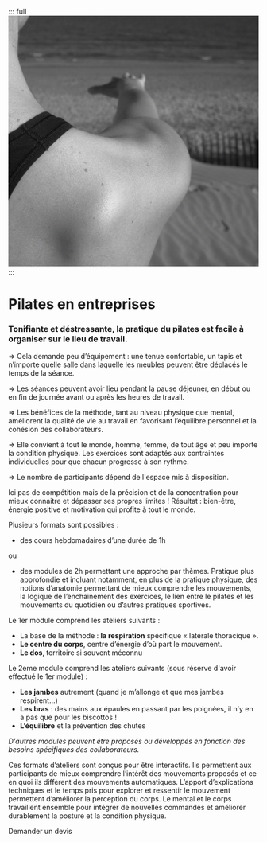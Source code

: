 ::: full
![description de l'image](../images/anne-gabrielle-com-pilates-03.jpg)
:::

# Pilates en entreprises

### Tonifiante et déstressante, la pratique du pilates est facile à organiser sur le lieu de travail.

=> Cela demande peu d’équipement : une tenue confortable, un tapis et n’importe quelle salle dans laquelle les meubles peuvent être déplacés le temps de la séance.

=> Les séances peuvent avoir lieu pendant la pause déjeuner, en début ou en fin de journée avant ou après les heures de travail.

=> Les bénéfices de la méthode, tant au niveau physique que mental, améliorent la qualité de vie au travail en favorisant l’équilibre personnel et la cohésion des collaborateurs.   

=> Elle convient à tout le monde, homme, femme, de tout âge et peu importe la condition physique. Les exercices sont adaptés aux contraintes individuelles pour que chacun progresse à son rythme. 

=> Le nombre de participants dépend de l'espace mis à disposition.

Ici pas de compétition mais de la précision et de la concentration pour mieux connaitre et dépasser ses propres limites ! Résultat : bien-être, énergie positive et motivation qui profite à tout le monde.


Plusieurs formats sont possibles :
-	des cours hebdomadaires d’une durée de 1h

ou
-	des modules de 2h permettant une approche par thèmes. 
Pratique plus approfondie et incluant notamment, en plus de la pratique physique, des notions d’anatomie permettant de mieux comprendre les mouvements, la logique de l’enchainement des exercices, le lien entre le pilates et les mouvements du quotidien ou d’autres pratiques sportives.

Le 1er module comprend les ateliers suivants :
- La base de la méthode : **la respiration** spécifique « latérale thoracique ».
- **Le centre du corps**, centre d’énergie d’où part le mouvement.
- **Le dos**, territoire si souvent méconnu

Le 2eme module comprend les ateliers suivants (sous réserve d'avoir effectué le 1er module) :
- **Les jambes** autrement (quand je m’allonge et que mes jambes respirent...)
- **Les bras** : des mains aux épaules en passant par les poignées, il n’y en a pas que pour les biscottos !
- **L’équilibre** et la prévention des chutes 

_D'autres modules peuvent être proposés ou développés en fonction des besoins spécifiques des collaborateurs._

Ces formats d’ateliers sont conçus pour être interactifs. Ils permettent aux participants de mieux comprendre l’intérêt des mouvements proposés et ce en quoi ils diffèrent des mouvements automatiques. L’apport d’explications techniques et le temps pris pour explorer et ressentir le mouvement permettent d’améliorer la perception du corps. Le mental et le corps travaillent ensemble pour intégrer de nouvelles commandes et améliorer durablement la posture et la condition physique.

<Button-link href="mailto:pilates@anne-gabrielle.com?&body=Bonjour, je souhaite organiser un cours de pilate en entreprise.">Demander un devis</Button-link>
